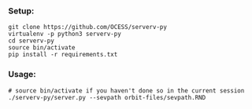### Setup:

    git clone https://github.com/OCESS/serverv-py
    virtualenv -p python3 serverv-py
    cd serverv-py
    source bin/activate
    pip install -r requirements.txt

### Usage:

    # source bin/activate if you haven't done so in the current session
    ./serverv-py/server.py --sevpath orbit-files/sevpath.RND
